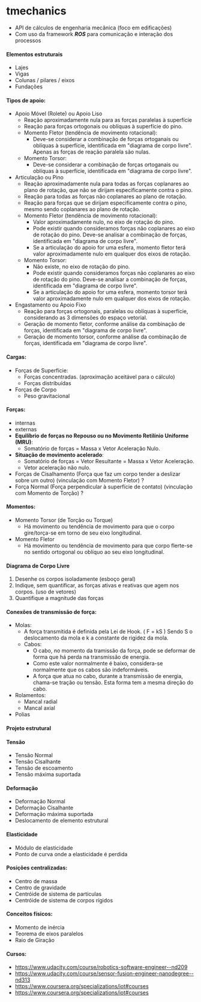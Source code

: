 # tmechanics
- API de cálculos de engenharia mecânica (foco em edificações)
- Com uso da framework ***ROS*** para comunicação e interação dos processos

#### Elementos estruturais
- Lajes
- Vigas
- Colunas / pilares / eixos
- Fundações

#### Tipos de apoio:
- Apoio Móvel (Rolete) ou Apoio Liso
    - Reação aproximadamente nula para as forças paralelas à superfície
    - Reação para forças ortogonais ou oblíquas à superfície do pino.
    - Momento Fletor (tendência de movimento rotacional):
        - Deve-se considerar a combinação de forças ortoganais ou oblíquas à superfície, identificada em "diagrama de corpo livre". Apenas as forças de reação paralela são nulas.
    - Momento Torsor:
        - Deve-se considerar a combinação de forças ortoganais ou oblíquas à superfície, identificada em "diagrama de corpo livre".
- Articulação ou Pino
    - Reação aproximadamente nula para todas as forças coplanares ao plano de rotação,  que não se dirijam especificamente contra o pino.
    - Reação para todas as forças não coplanares ao plano de rotação.
    - Reação para forças que se dirijam especificamente contra o pino, mesmo sendo coplanares ao plano de rotação.
    - Momento Fletor (tendência de movimento rotacional):
        - Valor aproximadamente nulo, no eixo de rotação do pino.
        - Pode existir quando consideramos forças não coplanares ao eixo de rotação do pino. Deve-se analisar a combinação de forças, identificada em "diagrama de corpo livre". 
        - Se a articulação do apoio for uma esfera, momento fletor terá valor aproximadamente nulo em qualquer dos eixos de rotação.
    - Momento Torsor:
        - Não existe, no eixo de rotação do pino.
        - Pode existir quando consideramos forças não coplanares ao eixo de rotação do pino. Deve-se analisar a combinação de forças, identificada em "diagrama de corpo livre". 
        - Se a articulação do apoio for uma esfera, momento torsor terá valor aproximadamente nulo em qualquer dos eixos de rotação.
- Engastamento ou Apoio Fixo
    - Reação para forças ortogonais, paralelas ou oblíquas à superfície, considerando as 3 dimensões do espaço vetorial.
    - Geração de momento fletor, conforme análise da combinação de forças, identificada em "diagrama de corpo livre".
    - Geração de momento torsor, conforme análise da combinação de forças, identificada em "diagrama de corpo livre".

#### Cargas:
- Forças de Superfície:
    - Forças concentradas. (aproximação aceitável para o cálculo)
    - Forças distribuídas
- Forças de Corpo
    - Peso gravitacional

#### Forças:
- internas
- externas
- **Equilíbrio de forças no Repouso ou no Movimento Retilínio Uniforme (MRU)**: 
    - Somatório de forças = Massa x Vetor Aceleração Nulo. 
- **Situação de movimento acelerado**: 
    - Somatório de forças = Vetor Resultante = Massa x Vetor Aceleração.
    - Vetor aceleração não nulo.
- Forças de Cisalhamento (Força que faz um corpo tender a deslizar sobre um outro) (vinculação com Momento Fletor) ?
- Força Normal (Força perpendicular à superfície de contato) (vinculação com Momento de Torção) ?

#### Momentos:
- Momento Torsor (de Torção ou Torque)
    - Há movimento ou tendência de movimento para que o corpo gire/torça-se em torno de seu eixo longitudinal.
- Momento Fletor
    - Há movimento ou tendência de movimento para que corpo flerte-se no sentido ortogonal ou oblíquo ao seu eixo longitudinal.

#### Diagrama de Corpo Livre
1. Desenhe os corpos isoladamente (esboço geral)
2. Indique, sem quantificar, as forças ativas e reativas que agem nos corpos. (uso de vetores)
3. Quantifique a magnitude das forças

#### Conexões de transmissão de força: 
- Molas: 
    - A força transmitida é definida pela Lei de Hook. ( F = kS ) Sendo S o deslocamento da mola e k a constante de rigidez da mola.
    - Cabos:
        - O cabo, no momento da tramissão da força, pode se deformar de forma que há perda na transmissão de energia.
        - Como este valor normalmente é baixo, considera-se normalmente que os cabos são indeformáveis.
        - A força que atua no cabo, durante a transmissão de energia, chama-se tração ou tensão. Esta forma tem a mesma direção do cabo.
- Rolamentos:
    - Mancal radial
    - Mancal axial
- Polias

#### Projeto estrutural

#### Tensão
- Tensão Normal
- Tensão Cisalhante
- Tensão de escoamento
- Tensão máxima suportada

#### Deformação
- Deformação Normal
- Deformação Cisalhante
- Deformação máxima suportada
- Deslocamento de elemento estrutural

#### Elasticidade
- Módulo de elasticidade
- Ponto de curva onde a elasticidade é perdida

#### Posições centralizadas:
- Centro de massa
- Centro de gravidade
- Centróide de sistema de partículas
- Centróide de sistema de corpos rígidos

#### Conceitos físicos:
- Momento de inércia
- Teorema de eixos paralelos
- Raio de Giração

#### Cursos:
- https://www.udacity.com/course/robotics-software-engineer--nd209
- https://www.udacity.com/course/sensor-fusion-engineer-nanodegree--nd313
- https://www.coursera.org/specializations/iot#courses
- https://www.coursera.org/specializations/iot#courses